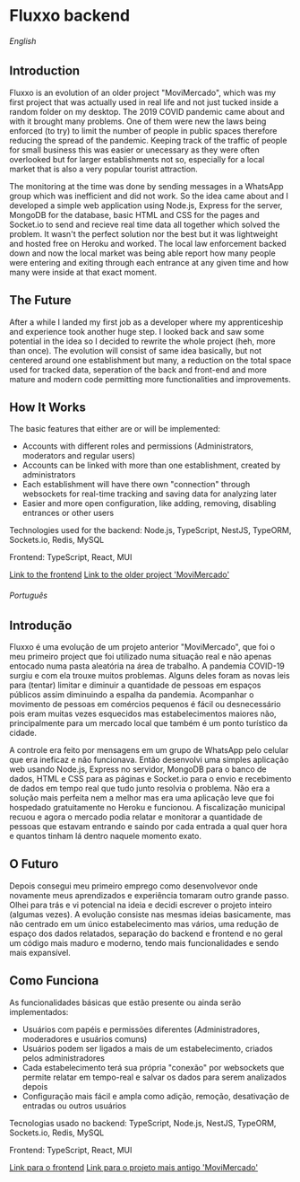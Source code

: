 # Fluxxo backend


###### English
## Introduction
Fluxxo is an evolution of an older project "MoviMercado", which was my first project that was actually used in real life and not just tucked inside a random folder on my desktop. The 2019 COVID pandemic came about and with it brought many problems. One of them were new the laws being enforced (to try) to limit the number of people in public spaces therefore reducing the spread of the pandemic. Keeping track of the traffic of people for small business this was easier or unecessary as they were often overlooked but for larger establishments not so, especially for a local market that is also a very popular tourist attraction.

The monitoring at the time was done by sending messages in a WhatsApp group which was inefficient and did not work. So the idea came about and I developed a simple web application using Node.js, Express for the server, MongoDB for the database, basic HTML and CSS for the pages and Socket.io to send and recieve real time data all together which solved the problem. It wasn't the perfect solution nor the best but it was lightweight and hosted free on Heroku and worked. The local law enforcement backed down and now the local market was being able report how many people were entering and exiting through each entrance at any given time and how many were inside at that exact moment.

## The Future
After a while I landed my first job as a developer where my apprenticeship and experience took another huge step. I looked back and saw some potential in the idea so I decided to rewrite the whole project (heh, more than once). The evolution will consist of same idea basically, but not centered around one establishment but many, a reduction on the total space used for tracked data, seperation of the back and front-end and more mature and modern code permitting more functionalities and improvements.

## How It Works
The basic features that either are or will be implemented:
- Accounts with different roles and permissions (Administrators, moderators and regular users)
- Accounts can be linked with more than one establishment, created by administrators
- Each establishment will have there own "connection" through websockets for real-time tracking and saving data for analyzing later
- Easier and more open configuration, like adding, removing, disabling entrances or other users

Technologies used for the backend: Node.js, TypeScript, NestJS, TypeORM, Sockets.io, Redis, MySQL

Frontend: TypeScript, React, MUI

[Link to the frontend](https://github.com/nickfera/fluxxo_front)
[Link to the older project 'MoviMercado'](https://github.com/nickfera/movimercado)


###### Português
## Introdução
Fluxxo é uma evolução de um projeto anterior "MoviMercado", que foi o meu primeiro project que foi utilizado numa situação real e não apenas entocado numa pasta aleatória na área de trabalho. A pandemia COVID-19 surgiu e com ela trouxe muitos problemas. Alguns deles foram as novas leis para (tentar) limitar e diminuir a quantidade de pessoas em espaços públicos assim diminuindo a espalha da pandemia. Acompanhar o movimento de pessoas em comércios pequenos é fácil ou desnecessário pois eram muitas vezes esquecidos mas estabelecimentos maiores não, principalmente para um mercado local que também é um ponto turístico da cidade.

A controle era feito por mensagens em um grupo de WhatsApp pelo celular que era ineficaz e não funcionava. Então desenvolvi uma simples aplicação web usando Node.js, Express no servidor, MongoDB para o banco de dados, HTML e CSS para as páginas e Socket.io para o envio e recebimento de dados em tempo real que tudo junto resolvia o problema. Não era a solução mais perfeita nem a melhor mas era uma aplicação leve que foi hospedado gratuitamente no Heroku e funcionou. A fiscalização municipal recuou e agora o mercado podia relatar e monitorar a quantidade de pessoas que estavam entrando e saindo por cada entrada a qual quer hora e quantos tinham lá dentro naquele momento exato.

## O Futuro
Depois consegui meu primeiro emprego como desenvolvevor onde novamente meus aprendizados e experiência tomaram outro grande passo. Olhei para trás e vi potencial na ideia e decidi escrever o projeto inteiro (algumas vezes). A evolução consiste nas mesmas ideias basicamente, mas não centrado em um único estabelecimento mas vários, uma redução de espaço dos dados relatados, separação do backend e frontend e no geral um código mais maduro e moderno, tendo mais funcionalidades e sendo mais expansível.

## Como Funciona
As funcionalidades básicas que estão presente ou ainda serão implementados:
- Usuários com papéis e permissões diferentes (Administradores, moderadores e usuários comuns)
- Usuários podem ser ligados a mais de um estabelecimento, criados pelos administradores
- Cada estabelecimento terá sua própria "conexão" por websockets que permite relatar em tempo-real e salvar os dados para serem analizados depois
- Configuração mais fácil e ampla como adição, remoção, desativação de entradas ou outros usuários

Tecnologias usado no backend: TypeScript, Node.js, NestJS, TypeORM, Sockets.io, Redis, MySQL

Frontend: TypeScript, React, MUI

[Link para o frontend](https://github.com/nickfera/fluxxo_front)
[Link para o projeto mais antigo 'MoviMercado'](https://github.com/nickfera/movimercado)